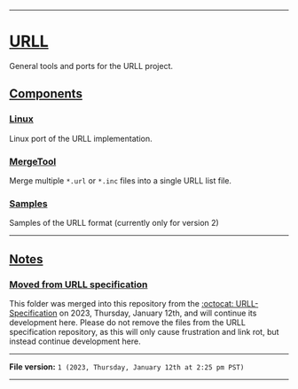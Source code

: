 
***

# [URLL](https://github.com/seanpm2001/URLL/)

General tools and ports for the URLL project.

## [Components](/URLL/)

### [Linux](/URLL/Linux/)

Linux port of the URLL implementation.

### [MergeTool](/URLL/MergeTool/)

Merge multiple `*.url` or `*.inc` files into a single URLL list file.

### [Samples](/URLL/Samples/)

Samples of the URLL format (currently only for version 2)

***

## [Notes](https://github.com/seanpm2001/URLL/)

### [Moved from URLL specification](https://github.com/seanpm2001/URLL-Specification/tree/main/URLL/)

This folder was merged into this repository from the [:octocat: URLL-Specification](https://github.com/seanpm2001/URLL-Specifiation/) on 2023, Thursday, January 12th, and will continue its development here. Please do not remove the files from the URLL specification repository, as this will only cause frustration and link rot, but instead continue development here.

***

**File version:** `1 (2023, Thursday, January 12th at 2:25 pm PST)`

***
